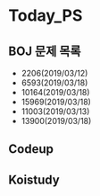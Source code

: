 # Today_PS

## BOJ 문제 목록
  - 2206(2019/03/12)
  - 6593(2019/03/18)
  - 10164(2019/03/18)
  - 15969(2019/03/18)
  - 11003(2019/03/13)
  - 13900(2019/03/18)
## Codeup

## Koistudy